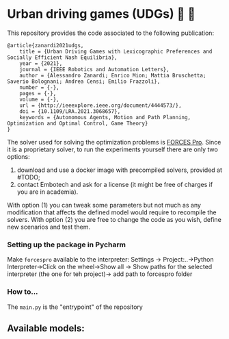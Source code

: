# Urban driving games (UDGs) :red_car: :blue_car:

This repository provides the code associated to the following publication:
```
@article{zanardi2021udgs,
    title = {Urban Driving Games with Lexicographic Preferences and Socially Efficient Nash Equilibria},
    year = {2021},
    journal = {IEEE Robotics and Automation Letters},
    author = {Alessandro Zanardi; Enrico Mion; Mattia Bruschetta; Saverio Bolognani; Andrea Censi; Emilio Frazzoli},
    number = {-},
    pages = {-},
    volume = {-},
    url = {http://ieeexplore.ieee.org/document/4444573/},
    doi = {10.1109/LRA.2021.3068657},
    keywords = {Autonomous Agents, Motion and Path Planning, Optimization and Optimal Control, Game Theory}
}
```

The solver used for solving the optimization problems is [FORCES Pro](https://www.embotech.com/products/forcespro/overview/). 
Since it is a proprietary solver, to run the experiments yourself there are only two options:

1. download and use a docker image with precompiled solvers, provided at #TODO;
2. contact Embotech and ask for a license (it might be free of charges if you are in academia).

With option (1) you can tweak some parameters but not much as any modification that affects the defined model would require to recompile the solvers.
With option (2) you are free to change the code as you wish, define new scenarios and test them. 

### Setting up the package in Pycharm
Make `forcespro` available to the interpreter: 
Settings -> Project:..->Python Interpreter->Click on the wheel->Show all -> Show paths for the selected interpreter (the one for teh project)-> add path to forcespro folder

### How to...
The `main.py` is the "entrypoint" of the repository 


## Available models:



